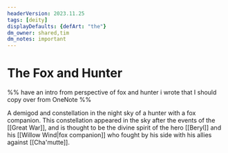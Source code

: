 ```yaml
---
headerVersion: 2023.11.25
tags: [deity]
displayDefaults: {defArt: "the"}
dm_owner: shared,tim
dm_notes: important
---
```

# The Fox and Hunter

%% have an intro from perspective of fox and hunter i wrote that I should copy over from OneNote %%

A demigod and constellation in the night sky of a hunter with a fox companion. This constellation appeared in the sky after the events of the [[Great War]], and is thought to be the divine spirit of the hero [[Beryl]] and his [[Willow Wind|fox companion]] who fought by his side with his allies against [[Cha'mutte]].